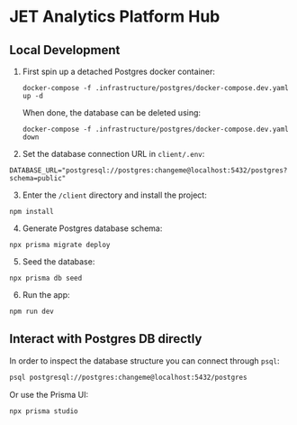 # JET Analytics Platform Hub

## Local Development
1. First spin up a detached Postgres docker container:
    ```
    docker-compose -f .infrastructure/postgres/docker-compose.dev.yaml up -d
    ```
    When done, the database can be deleted using:
    ```
    docker-compose -f .infrastructure/postgres/docker-compose.dev.yaml down
    ```
2. Set the database connection URL in `client/.env`:
```
DATABASE_URL="postgresql://postgres:changeme@localhost:5432/postgres?schema=public"
```
3. Enter the `/client` directory and install the project:
```
npm install
```
4. Generate Postgres database schema:
```
npx prisma migrate deploy
```
5. Seed the database:
```
npx prisma db seed
```
6. Run the app:
```
npm run dev
```

## Interact with Postgres DB directly
In order to inspect the database structure you can connect through `psql`:
```bash
psql postgresql://postgres:changeme@localhost:5432/postgres
```

Or use the Prisma UI:
```
npx prisma studio
```